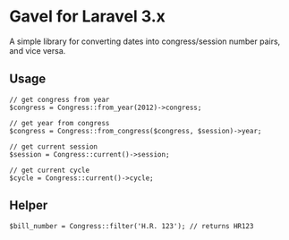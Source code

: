 # Gavel for Laravel 3.x

A simple library for converting dates into congress/session number pairs, and vice versa.

## Usage

```
// get congress from year
$congress = Congress::from_year(2012)->congress;

// get year from congress
$congress = Congress::from_congress($congress, $session)->year;

// get current session
$session = Congress::current()->session;

// get current cycle
$cycle = Congress::current()->cycle;
```

## Helper

```
$bill_number = Congress::filter('H.R. 123'); // returns HR123
```